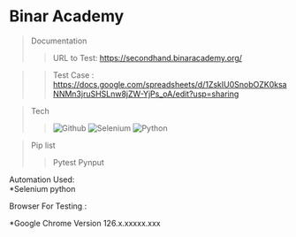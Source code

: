 # Binar Academy

> Documentation
>>URL to Test: https://secondhand.binaracademy.org/

>>Test Case : https://docs.google.com/spreadsheets/d/1ZskIU0SnobOZK0ksaNNMn3jruSHSLnw8jZW-YjPs_oA/edit?usp=sharing <br>

> Tech
>> ![Github](https://img.shields.io/badge/GitHub-100000?style=for-the-badge&logo=github&logoColor=white)
>> ![Selenium](https://img.shields.io/badge/Selenium-43B02A?style=for-the-badge&logo=Selenium&logoColor=white)
>> ![Python](https://img.shields.io/badge/Python-3776AB?style=for-the-badge&logo=python&logoColor=white)

> Pip list
>> Pytest
>> Pynput

Automation Used:<br>
*Selenium python<br>


Browser For Testing : <br>

\*Google Chrome Version 126.x.xxxxx.xxx <br>

